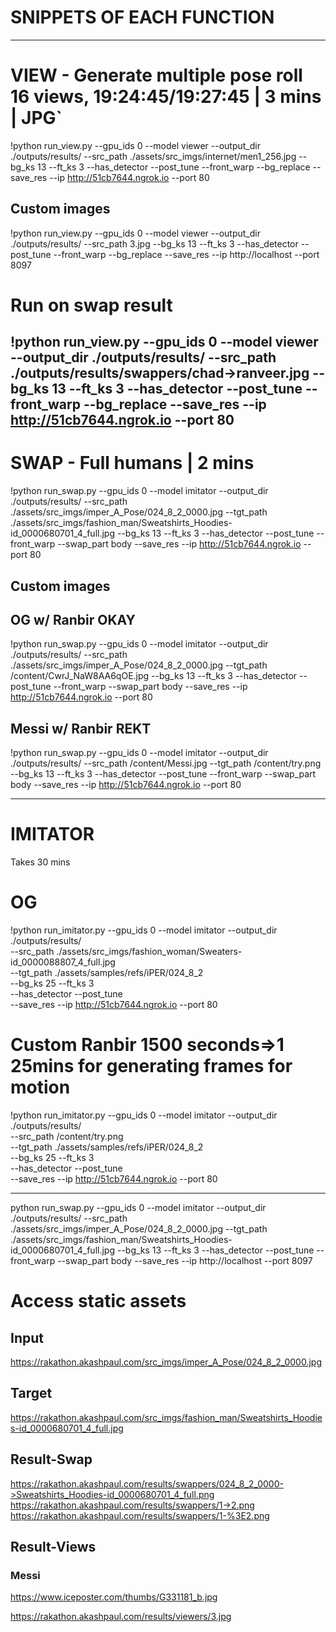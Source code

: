 # SNIPPETS OF EACH FUNCTION
-----------------------------------

# VIEW - Generate multiple pose roll 16 views, 19:24:45/19:27:45 | 3 mins | JPG`

!python run_view.py --gpu_ids 0 --model viewer --output_dir ./outputs/results/  --src_path      ./assets/src_imgs/internet/men1_256.jpg  --bg_ks 13  --ft_ks 3 --has_detector  --post_tune --front_warp --bg_replace --save_res --ip  http://51cb7644.ngrok.io --port 80

## Custom images

!python run_view.py --gpu_ids 0 --model viewer --output_dir ./outputs/results/  --src_path   3.jpg   --bg_ks 13  --ft_ks 3 --has_detector  --post_tune --front_warp --bg_replace --save_res --ip  http://localhost --port 8097


# Run on swap result

!python run_view.py --gpu_ids 0 --model viewer --output_dir ./outputs/results/  --src_path   ./outputs/results/swappers/chad->ranveer.jpg   --bg_ks 13  --ft_ks 3 --has_detector  --post_tune --front_warp --bg_replace --save_res --ip http://51cb7644.ngrok.io --port 80
-----------------------------------

# SWAP - Full humans | 2 mins

!python run_swap.py --gpu_ids 0 --model imitator --output_dir ./outputs/results/ --src_path      ./assets/src_imgs/imper_A_Pose/024_8_2_0000.jpg  --tgt_path      ./assets/src_imgs/fashion_man/Sweatshirts_Hoodies-id_0000680701_4_full.jpg  --bg_ks 13  --ft_ks 3 --has_detector  --post_tune  --front_warp --swap_part body  --save_res --ip http://51cb7644.ngrok.io --port 80


## Custom images

## OG w/ Ranbir OKAY

!python run_swap.py --gpu_ids 0 --model imitator --output_dir ./outputs/results/ --src_path      ./assets/src_imgs/imper_A_Pose/024_8_2_0000.jpg  --tgt_path     /content/CwrJ_NaW8AA6qOE.jpg  --bg_ks 13  --ft_ks 3 --has_detector  --post_tune  --front_warp --swap_part body  --save_res --ip http://51cb7644.ngrok.io --port 80

## Messi w/ Ranbir REKT

!python run_swap.py --gpu_ids 0 --model imitator --output_dir ./outputs/results/ --src_path  /content/Messi.jpg  --tgt_path     /content/try.png  --bg_ks 13  --ft_ks 3 --has_detector  --post_tune  --front_warp --swap_part body  --save_res --ip http://51cb7644.ngrok.io --port 80


-----------------------------------

# IMITATOR

Takes 30 mins

# OG

!python run_imitator.py --gpu_ids 0 --model imitator --output_dir ./outputs/results/  \
--src_path      ./assets/src_imgs/fashion_woman/Sweaters-id_0000088807_4_full.jpg    \
--tgt_path      ./assets/samples/refs/iPER/024_8_2    \
--bg_ks 25  --ft_ks 3 \
--has_detector  --post_tune  \
--save_res  --ip http://51cb7644.ngrok.io --port 80


# Custom Ranbir 1500 seconds=>1 25mins for generating frames for motion

!python run_imitator.py --gpu_ids 0 --model imitator --output_dir ./outputs/results/  \
--src_path      /content/try.png    \
--tgt_path      ./assets/samples/refs/iPER/024_8_2    \
--bg_ks 25  --ft_ks 3 \
--has_detector  --post_tune  \
--save_res  --ip http://51cb7644.ngrok.io --port 80



-----------
python run_swap.py --gpu_ids 0 --model imitator --output_dir ./outputs/results/ --src_path      ./assets/src_imgs/imper_A_Pose/024_8_2_0000.jpg  --tgt_path      ./assets/src_imgs/fashion_man/Sweatshirts_Hoodies-id_0000680701_4_full.jpg  --bg_ks 13  --ft_ks 3 --has_detector  --post_tune  --front_warp --swap_part body  --save_res --ip http://localhost --port 8097

# Access static assets
## Input 
https://rakathon.akashpaul.com/src_imgs/imper_A_Pose/024_8_2_0000.jpg

## Target
https://rakathon.akashpaul.com/src_imgs/fashion_man/Sweatshirts_Hoodies-id_0000680701_4_full.jpg

## Result-Swap
https://rakathon.akashpaul.com/results/swappers/024_8_2_0000->Sweatshirts_Hoodies-id_0000680701_4_full.png
https://rakathon.akashpaul.com/results/swappers/1->2.png
https://rakathon.akashpaul.com/results/swappers/1-%3E2.png

## Result-Views
### Messi
https://www.iceposter.com/thumbs/G331181_b.jpg

https://rakathon.akashpaul.com/results/viewers/3.jpg